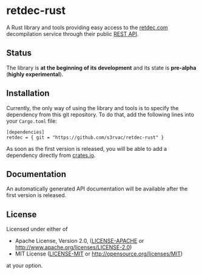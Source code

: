 # retdec-rust

A Rust library and tools providing easy access to the
[retdec.com](https://retdec.com) decompilation service through their public
[REST API](https://retdec.com/api/).

## Status

The library is **at the beginning of its development** and its state is
**pre-alpha** (**highly experimental**).

## Installation

Currently, the only way of using the library and tools is to specify the
dependency from this git repository. To do that, add the following lines into
your `Cargo.toml` file:

```
[dependencies]
retdec = { git = "https://github.com/s3rvac/retdec-rust" }
```

As soon as the first version is released, you will be able to add a dependency
directly from [crates.io](https://crates.io/).

## Documentation

An automatically generated API documentation will be available after the first
version is released.

## License

Licensed under either of

* Apache License, Version 2.0,
  ([LICENSE-APACHE](https://github.com/s3rvac/retdec-rust/tree/master/LICENSE-APACHE)
  or http://www.apache.org/licenses/LICENSE-2.0)
* MIT License
  ([LICENSE-MIT](https://github.com/s3rvac/retdec-rust/tree/master/LICENSE-APACHE)
  or http://opensource.org/licenses/MIT)

at your option.
